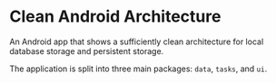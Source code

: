 # Clean Android Architecture
An Android app that shows a sufficiently clean architecture for local database storage and persistent storage.

The application is split into three main packages: `data`, `tasks`, and `ui`.
